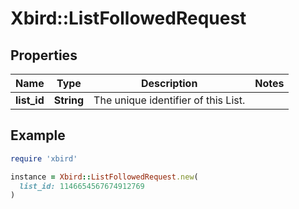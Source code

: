 # Xbird::ListFollowedRequest

## Properties

| Name | Type | Description | Notes |
| ---- | ---- | ----------- | ----- |
| **list_id** | **String** | The unique identifier of this List. |  |

## Example

```ruby
require 'xbird'

instance = Xbird::ListFollowedRequest.new(
  list_id: 1146654567674912769
)
```

